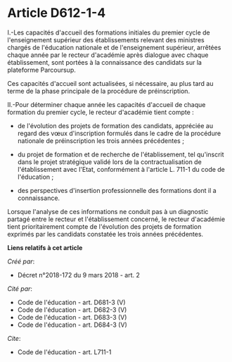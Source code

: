 # Article D612-1-4

I.-Les capacités d'accueil des formations initiales du premier cycle de l'enseignement supérieur des établissements relevant
des ministres chargés de l'éducation nationale et de l'enseignement supérieur, arrêtées chaque année par le recteur
d'académie après dialogue avec chaque établissement, sont portées à la connaissance des candidats sur la plateforme
Parcoursup.

Ces capacités d'accueil sont actualisées, si nécessaire, au plus tard au terme de la phase principale de la procédure de
préinscription.

II.-Pour déterminer chaque année les capacités d'accueil de chaque formation du premier cycle, le recteur d'académie tient
compte :

- de l'évolution des projets de formation des candidats, appréciée au regard des vœux d'inscription formulés dans le cadre de
la procédure nationale de préinscription les trois années précédentes ;

- du projet de formation et de recherche de l'établissement, tel qu'inscrit dans le projet stratégique validé lors de la
contractualisation de l'établissement avec l'Etat, conformément à l'article L. 711-1 du code de l'éducation ;

- des perspectives d'insertion professionnelle des formations dont il a connaissance.

Lorsque l'analyse de ces informations ne conduit pas à un diagnostic partagé entre le recteur et l'établissement concerné, le
recteur d'académie tient prioritairement compte de l'évolution des projets de formation exprimés par les candidats constatée
les trois années précédentes.

**Liens relatifs à cet article**

_Créé par_:

  - Décret n°2018-172 du 9 mars 2018 - art. 2

_Cité par_:

  - Code de l'éducation - art. D681-3 (V)
  - Code de l'éducation - art. D682-3 (V)
  - Code de l'éducation - art. D683-3 (V)
  - Code de l'éducation - art. D684-3 (V)

_Cite_:

  - Code de l'éducation - art. L711-1
